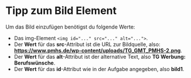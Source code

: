 # Tipp zum Bild Element
Um das Bild einzufügen benötigst du folgende Werte:

- Das img-Element `<img id="..." src="..." alt="...">`.
- Der **Wert** für das **src**-Attribut ist die URL zur Bildquelle, also: **https://www.pmhs.de/wp-content/uploads/TG_GMT_PMHS-2.png**.
- Der **Wert** für das **alt**-Attribut ist der alternative Text, also **TG Werbung: Berufswünsche**.
- Der **Wert** für das **id**-Attribut wie in der Aufgabe angegeben, also **bild1**.